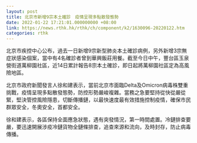 ```yaml
---
layout: post
title: 北京市新增9宗本土確診　疫情呈現多點散發態勢
date: 2022-01-22 17:21:01.000000000 +08:00
link: https://news.rthk.hk/rthk/ch/component/k2/1630096-20220122.htm
categories: rthk
---
```


北京市疾控中心公布，過去一日新增9宗新型肺炎本土確診病例，另外新增3宗無症狀感染個案，當中有4名確診者曾到華興飯莊用餐。截至今日中午，豐台區玉泉營街道萬柳園社區，近14日累計報告8宗本土確診，即日起將萬柳園社區定為高風險地區。

北京市政府新聞發言人徐和建表示，當前北京市面臨Delta及Omicron病毒株雙重挑戰，疫情呈現多點散發態勢，防控形勢嚴峻複雜。當務之急要堅持從快從嚴從緊，堅決管控風險隱患，切斷傳播鏈，以最快速度最有效措施控制疫情，確保市民群眾安全，冬奧安全，首都安全。

徐和建表示，各區保持全面應急狀態，遇有突發情況，第一時間處置。冷鏈排查要嚴，要迅速開展涉疫冷鏈貨物全鏈條排查，追查來源和流向，及時封存，防止病毒傳播。
